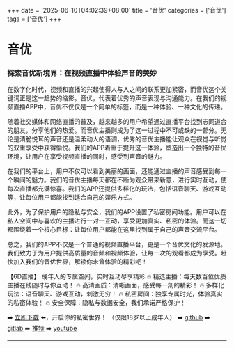 +++
date = '2025-06-10T04:02:39+08:00'
title = '音优'
categories = ['音优']
tags = ['音优']
+++

# 音优

### 探索音优新境界：在视频直播中体验声音的美妙

在数字化时代，视频和直播的兴起使得人与人之间的联系更加紧密，而音优这个关键词正是这一趋势的缩影。音优，代表着优秀的声音表现与沟通能力。在我们的视频直播APP中，音优不仅仅是一个简单的标签，而是一种体验、一种文化的传递。

随着社交媒体和网络直播的普及，越来越多的用户希望通过直播平台找到志同道合的朋友，分享他们的热爱。而音优主播则成为了这一过程中不可或缺的一部分。无论是清脆悦耳的声音还是温柔动人的语调，优秀的音优主播能让观众在视觉与听觉的双重享受中获得愉悦。我们的APP着重于提升这一体验，塑造出一个独特的音优环境，让用户在享受视频直播的同时，感受到声音的魅力。

在我们的平台上，用户不仅可以看到美丽的画面，还能通过主播的声音感受到每一个瞬间的魅力。我们的音优主播每天都在不断为观众带来新意，进行实时互动，使每次直播都充满惊喜。我们的APP还提供多样化的玩法，包括语音聊天、游戏互动等，让每位用户都能找到适合自己的娱乐方式。

此外，为了保护用户的隐私与安全，我们的APP设置了私密房间功能。用户可以在私人空间中与喜欢的主播进行一对一互动，享受更加真实、私密的体验。而这一切都围绕着一个核心目标：让每位用户都能在这里找到属于自己的声音交流平台。

总之，我们的APP不仅是一个普通的视频直播平台，更是一个音优文化的发源地。我们致力于为用户提供高质量的音频和视频体验，让每一次的观看都成为享受。赶快加入我们的音优世界，解锁你未曾体验的精彩吧！

【6D直播】
成年人的专属空间，实时互动尽享精彩
🔥 精选主播：每天数百位优质主播在线随时与你互动！
🔥 高清画质：清晰画面，感受每一刻的精彩！
🔥 多样化玩法：语音聊天、游戏互动，刺激无穷！
🔥 私密房间：独享专属时光，体验真实的私密体验！
🔥 安全保障：隐私与数据安全，我们承诺严格保护！

➡️ [立即下载](https://down123.s3.ap-east-1.amazonaws.com/down/down.html?channelCode=blog) ⬅️，开启你的私密世界！ 
（仅限18岁以上成年人） 
➡️ [github](https://aldult-live.github.io/) 
➡️ [gitlab](https://seo-09598d.gitlab.io/) 
➡️ [推特](https://x.com/wegame33) 
➡️ [youtube](https://www.youtube.com/@6Dlive)

---
